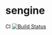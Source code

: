 # sengine
CI [![Build Status](https://travis-ci.org/Malibushko/sengine.svg?branch=master)](https://travis-ci.org/Malibushko/sengine)
